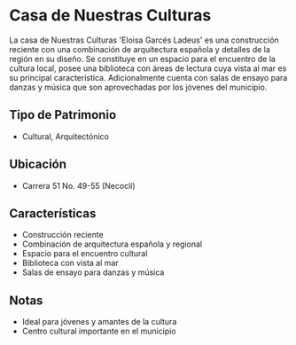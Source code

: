 # Casa de Nuestras Culturas

La casa de Nuestras Culturas 'Eloisa Garcés Ladeus' es una construcción reciente con una combinación de arquitectura española y detalles de la región en su diseño. Se constituye en un espacio para el encuentro de la cultura local, posee una biblioteca con áreas de lectura cuya vista al mar es su principal característica. Adicionalmente cuenta con salas de ensayo para danzas y música que son aprovechadas por los jóvenes del municipio.

## Tipo de Patrimonio
- Cultural, Arquitectónico

## Ubicación
- Carrera 51 No. 49-55 (Necoclí)

## Características
- Construcción reciente
- Combinación de arquitectura española y regional
- Espacio para el encuentro cultural
- Biblioteca con vista al mar
- Salas de ensayo para danzas y música

## Notas
- Ideal para jóvenes y amantes de la cultura
- Centro cultural importante en el municipio 